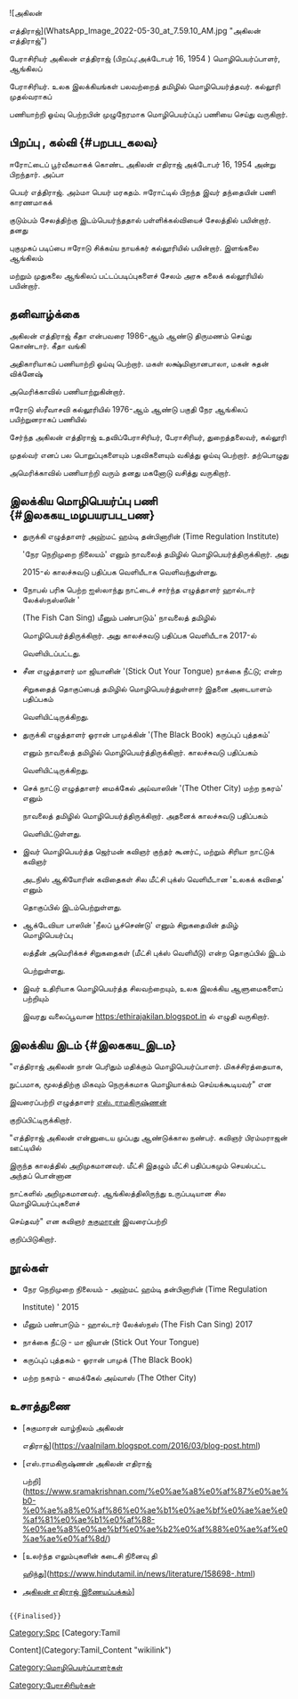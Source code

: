 ![அகிலன்
எத்திராஜ்](WhatsApp_Image_2022-05-30_at_7.59.10_AM.jpg "அகிலன் எத்திராஜ்")
பேராசிரியர் அகிலன் எத்திராஜ் (பிறப்பு:அக்டோபர் 16, 1954 ) மொழிபெயர்ப்பாளர், ஆங்கிலப்
பேராசிரியர். உலக இலக்கியங்கள் பலவற்றைத் தமிழில் மொழிபெயர்த்தவர். கல்லூரி முதல்வராகப்
பணியாற்றி ஓய்வு பெற்றபின் முழுநேரமாக மொழிபெயர்ப்புப் பணியை செய்து வருகிறார்.

## பிறப்பு , கல்வி {#பறபப_கலவ}

ஈரோட்டைப் பூர்வீகமாகக் கொண்ட அகிலன் எதிராஜ் அக்டோபர் 16, 1954 அன்று பிறந்தார். அப்பா
பெயர் எத்திராஜ். அம்மா பெயர் மரகதம். ஈரோட்டில் பிறந்த இவர் தந்தையின் பணி காரணமாகக்
குடும்பம் சேலத்திற்கு இடம்பெயர்ந்ததால் பள்ளிக்கல்வியைச் சேலத்தில் பயின்றார். தனது
புகுமுகப் படிப்பை ஈரோடு சிக்கய்ய நாயக்கர் கல்லூரியில் பயின்றார். இளங்கலை ஆங்கிலம்
மற்றும் முதுகலை ஆங்கிலப் பட்டப்படிப்புகளைச் சேலம் அரசு கலைக் கல்லூரியில் பயின்றார்.

## தனிவாழ்க்கை

அகிலன் எத்திராஜ் கீதா என்பவரை 1986-ஆம் ஆண்டு திருமணம் செய்து கொண்டார். கீதா வங்கி
அதிகாரியாகப் பணியாற்றி ஓய்வு பெற்றார். மகள் லக்ஷ்மிஞானபாலா, மகன் சுதன் விக்னேஷ்
அமெரிக்காவில் பணியாற்றுகின்றார்.

ஈரோடு ஸ்ரீவாசவி கல்லூரியில் 1976-ஆம் ஆண்டு பகுதி நேர ஆங்கிலப் பயிற்றுனராகப் பணியில்
சேர்ந்த அகிலன் எத்திராஜ் உதவிப்பேராசிரியர், பேராசிரியர், துறைத்தலைவர், கல்லூரி
முதல்வர் எனப் பல பொறுப்புகளையும் பதவிகளையும் வகித்து ஓய்வு பெற்றார். தற்பொழுது
அமெரிக்காவில் பணியாற்றி வரும் தனது மகனோடு வசித்து வருகிறார்.

## இலக்கிய மொழிபெயர்ப்பு பணி {#இலககய_மழபயரபப_பண}

-   துருக்கி எழுத்தாளர் அஹ்மட் ஹம்டி தன்பினாரின் (Time Regulation Institute)
    \'நேர நெறிமுறை நிலையம்\' எனும் நாவலைத் தமிழில் மொழிபெயர்த்திருக்கிறார். அது
    2015-ல் காலச்சுவடு பதிப்பக வெளியீடாக வெளிவந்துள்ளது.
-   நோபல் பரிசு பெற்ற ஐஸ்லாந்து நாட்டைச் சார்ந்த எழுத்தாளர் ஹால்டார் லேக்ஸ்நஸ்ஸின் \'
    (The Fish Can Sing) மீனும் பண்பாடும்\' நாவலைத் தமிழில்
    மொழிபெயர்த்திருக்கிறார். அது காலச்சுவடு பதிப்பக வெளியீடாக 2017-ல்
    வெளியிடப்பட்டது.
-   சீன எழுத்தாளர் மா ஜியானின் \'(Stick Out Your Tongue) நாக்கை நீட்டு; என்ற
    சிறுகதைத் தொகுப்பைத் தமிழில் மொழிபெயர்த்துள்ளார் இதனை அடையாளம் பதிப்பகம்
    வெளியிட்டிருக்கிறது.
-   துருக்கி எழுத்தாளர் ஓரான் பாமுக்கின் \'(The Black Book) கருப்புப் புத்தகம்\'
    எனும் நாவலைத் தமிழில் மொழிபெயர்த்திருக்கிறார். காலச்சுவடு பதிப்பகம்
    வெளியிட்டிருக்கிறது.
-   செக் நாட்டு எழுத்தாளர் மைக்கேல் அய்வாஸின் \'(The Other City) மற்ற நகரம்\' எனும்
    நாவலைத் தமிழில் மொழிபெயர்த்திருக்கிறார். அதனைக் காலச்சுவடு பதிப்பகம்
    வெளியிட்டுள்ளது.
-   இவர் மொழிபெயர்த்த ஜெர்மன் கவிஞர் குந்தர் கூனர்ட், மற்றும் சிரியா நாட்டுக் கவிஞர்
    அடநிஸ் ஆகியோரின் கவிதைகள் சில மீட்சி புக்ஸ் வெளியீடான \'உலகக் கவிதை\' எனும்
    தொகுப்பில் இடம்பெற்றுள்ளது.
-   ஆக்டேவியா பாஸின் \'நீலப் பூச்செண்டு\' எனும் சிறுகதையின் தமிழ் மொழிபெயர்ப்பு
    லத்தீன் அமெரிக்கச் சிறுகதைகள் (மீட்சி புக்ஸ் வெளியீடு) என்ற தொகுப்பில் இடம்
    பெற்றுள்ளது.
-   இவர் உதிரியாக மொழிபெயர்த்த சிலவற்றையும், உலக இலக்கிய ஆளுமைகளைப் பற்றியும்
    இவரது வலைப்பூவான <https:/ethirajakilan.blogspot.in> ல் எழுதி வருகிறார்.

## இலக்கிய இடம் {#இலககய_இடம}

\"எத்திராஜ் அகிலன் நான் பெரிதும் மதிக்கும் மொழிபெயர்ப்பாளர். மிகச்சிரத்தையாக,
நுட்பமாக, மூலத்திற்கு மிகவும் நெருக்கமாக மொழியாக்கம் செய்யக்கூடியவர்\" என
இவரைப்பற்றி எழுத்தாளர் [எஸ். ராமகிருஷ்ணன்](எஸ்._ராமகிருஷ்ணன் "wikilink")
குறிப்பிட்டிருக்கிறார்.

\"எத்திராஜ் அகிலன் என்னுடைய முப்பது ஆண்டுக்கால நண்பர். கவிஞர் பிரம்மராஜன் ஊட்டியில்
இருந்த காலத்தில் அறிமுகமானவர். மீட்சி இதழும் மீட்சி பதிப்பகமும் செயல்பட்ட அந்தப் பொன்னான
நாட்களில் அறிமுகமானவர். ஆங்கிலத்திலிருந்து உருப்படியான சில மொழிபெயர்ப்புகளைச்
செய்தவர்\" என கவிஞர் [சுகுமாரன்](நா._சுகுமாரன் "wikilink") இவரைப்பற்றி
குறிப்பிடுகிறார்.

## நூல்கள்

-   நேர நெறிமுறை நிலையம் - அஹ்மட் ஹம்டி தன்பினாரின் (Time Regulation
    Institute) \' 2015
-   மீனும் பண்பாடும் - ஹால்டார் லேக்ஸ்நஸ் (The Fish Can Sing) 2017
-   நாக்கை நீட்டு - மா ஜியான் (Stick Out Your Tongue)
-   கருப்புப் புத்தகம் - ஓரான் பாமுக் (The Black Book)
-   மற்ற நகரம் - மைக்கேல் அய்வாஸ் (The Other City)

## உசாத்துணை

-   [சுகுமாரன் வாழ்நிலம் அகிலன்
    எதிராஜ்](https://vaalnilam.blogspot.com/2016/03/blog-post.html)
-   [எஸ்.ராமகிருஷ்ணன் அகிலன் எதிராஜ்
    பற்றி](https://www.sramakrishnan.com/%e0%ae%a8%e0%af%87%e0%ae%b0-%e0%ae%a8%e0%af%86%e0%ae%b1%e0%ae%bf%e0%ae%ae%e0%af%81%e0%ae%b1%e0%af%88-%e0%ae%a8%e0%ae%bf%e0%ae%b2%e0%af%88%e0%ae%af%e0%ae%ae%e0%af%8d/)
-   [உலர்ந்த எலும்புகளின் கடைசி நினைவு தி
    ஹிந்து](https://www.hindutamil.in/news/literature/158698-.html)
-   [அகிலன் எதிராஜ் இணையப்பக்கம்](https://ethirajakilan.blogspot.com)\]

```{=mediawiki}
{{Finalised}}
```
[Category:Spc](Category:Spc "wikilink") [Category:Tamil
Content](Category:Tamil_Content "wikilink")
[Category:மொழிபெயர்ப்பாளர்கள்](Category:மொழிபெயர்ப்பாளர்கள் "wikilink")
[Category:பேராசிரியர்கள்](Category:பேராசிரியர்கள் "wikilink")
